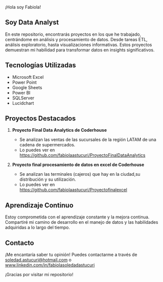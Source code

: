 ¡Hola soy Fabiola!

## Soy Data Analyst 
En este repositorio, encontrarás proyectos en los que he trabajado, centrándome en análisis y procesamiento de datos. Desde tareas ETL, análisis exploratorio, hasta visualizaciones informativas.
Estos proyectos demuestran mi habilidad para transformar datos en insights significativos.

## Tecnologías Utilizadas
- Microsoft Excel
- Power Point
- Google Sheets
- Power BI
- SQLServer
- Lucidchart

## Proyectos Destacados
1. **Proyecto Final Data Analytics de Coderhouse**
   - Se analizan las ventas de las sucursales de la región LATAM de una cadena de supermercados.
   - Lo puedes ver en https://github.com/fabiolaastucuri/ProyectoFinalDataAnalytics

2. **Proyecto final procesamiento de datos en excel de Coderhouse**
   - Se analizan las terminales (cajeros) que hay en la ciudad,su distribución y su utilización.
   - Lo puedes ver en https://github.com/fabiolaastucuri/Proyectofinalexcel

## Aprendizaje Continuo
Estoy comprometida con el aprendizaje constante y la mejora continua. 
Compartiré mi camino de desarrollo en el manejo de datos y las habilidades adquiridas a lo largo del tiempo.

## Contacto
¡Me encantaría saber tu opinión! Puedes contactarme a través de 
soledad.astucuri@hotmail.com  o www.linkedin.com/in/fabiolasoledadastucuri

¡Gracias por visitar mi repositorio!

